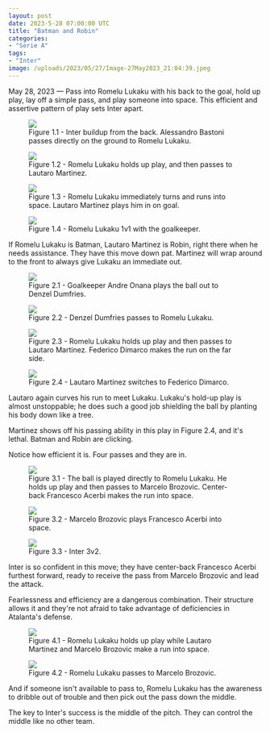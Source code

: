 ```yaml
---
layout: post
date: 2023-5-28 07:00:00 UTC
title: "Batman and Robin"
categories: 
- "Serie A" 
tags: 
- "Inter" 
image: /uploads/2023/05/27/Image-27May2023_21:04:39.jpeg
---
```


May 28, 2023 — Pass into Romelu Lukaku with his back to the goal, hold up play, lay off a simple pass, and play someone into space. This efficient and assertive pattern of play sets Inter apart.

<!---more--->

<figure>
    <img src="https://tacticsjournal.com/uploads/2023/05/27/Image-27May2023_21:02:34.jpeg">
    <figcaption>Figure 1.1 - Inter buildup from the back. Alessandro Bastoni passes directly on the ground to Romelu Lukaku.</figcaption>
</figure> 

<figure>
    <img src="https://tacticsjournal.com/uploads/2023/05/27/Image-27May2023_21:02:52.jpeg">
    <figcaption>Figure 1.2 - Romelu Lukaku holds up play, and then passes to Lautaro Martinez.</figcaption>
</figure> 

<figure>
    <img src="https://tacticsjournal.com/uploads/2023/05/27/Image-27May2023_21:03:11.jpeg">
    <figcaption>Figure 1.3 - Romelu Lukaku immediately turns and runs into space. Lautaro Martinez plays him in on goal.</figcaption>
</figure> 

<figure>
    <img src="https://tacticsjournal.com/uploads/2023/05/27/Image-27May2023_21:03:24.jpeg">
    <figcaption>Figure 1.4 - Romelu Lukaku 1v1 with the goalkeeper.</figcaption>
</figure> 

If Romelu Lukaku is Batman, Lautaro Martinez is Robin, right there when he needs assistance. They have this move down pat. Martinez will wrap around to the front to always give Lukaku an immediate out. 

<figure>
    <img src="https://tacticsjournal.com/uploads/2023/05/27/Image-27May2023_21:03:37.jpeg">
    <figcaption>Figure 2.1 - Goalkeeper Andre Onana plays the ball out to Denzel Dumfries.</figcaption>
</figure> 

<figure>
    <img src="https://tacticsjournal.com/uploads/2023/05/27/Image-27May2023_21:03:51.jpeg">
    <figcaption>Figure 2.2 - Denzel Dumfries passes to Romelu Lukaku.</figcaption>
</figure> 

<figure>
    <img src="https://tacticsjournal.com/uploads/2023/05/27/Image-27May2023_21:04:08.jpeg">
    <figcaption>Figure 2.3 - Romelu Lukaku holds up play and then passes to Lautaro Martinez. Federico Dimarco makes the run on the far side.</figcaption>
</figure> 

<figure>
    <img src="https://tacticsjournal.com/uploads/2023/05/27/Image-27May2023_21:04:20.jpeg">
    <figcaption>Figure 2.4 - Lautaro Martinez switches to Federico Dimarco.</figcaption>
</figure> 

Lautaro again curves his run to meet Lukaku. Lukaku's hold-up play is almost unstoppable; he does such a good job shielding the ball by planting his body down like a tree. 

Martinez shows off his passing ability in this play in Figure 2.4, and it's lethal. Batman and Robin are clicking. 

Notice how efficient it is. Four passes and they are in. 

<figure>
    <img src="https://tacticsjournal.com/uploads/2023/05/27/Image-27May2023_21:04:39.jpeg">
    <figcaption>Figure 3.1 - The ball is played directly to Romelu Lukaku. He holds up play and then passes to Marcelo Brozovic. Center-back Francesco Acerbi makes the run into space.</figcaption>
</figure> 

<figure>
    <img src="https://tacticsjournal.com/uploads/2023/05/27/Image-27May2023_21:04:50.jpeg">
    <figcaption>Figure 3.2 - Marcelo Brozovic plays Francesco Acerbi into space.</figcaption>
</figure> 

<figure>
    <img src="https://tacticsjournal.com/uploads/2023/05/27/Image-27May2023_21:05:05.jpeg">
    <figcaption>Figure 3.3 - Inter 3v2.</figcaption>
</figure> 

Inter is so confident in this move; they have center-back Francesco Acerbi furthest forward, ready to receive the pass from Marcelo Brozovic and lead the attack. 

Fearlessness and efficiency are a dangerous combination. Their structure allows it and they're not afraid to take advantage of deficiencies in Atalanta's defense. 

<figure>
    <img src="https://tacticsjournal.com/uploads/2023/05/27/Image-27May2023_21:05:19.jpeg">
    <figcaption>Figure 4.1 - Romelu Lukaku holds up play while Lautaro Martinez and Marcelo Brozovic make a run into space.</figcaption>
</figure> 

<figure>
    <img src="https://tacticsjournal.com/uploads/2023/05/27/Image-27May2023_21:05:30.jpeg">
    <figcaption>Figure 4.2 - Romelu Lukaku passes to Marcelo Brozovic.</figcaption>
</figure> 

And if someone isn't available to pass to, Romelu Lukaku has the awareness to dribble out of trouble and then pick out the pass down the middle. 

The key to Inter's success is the middle of the pitch. They can control the middle like no other team.
